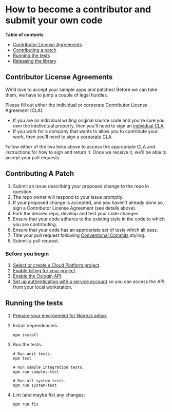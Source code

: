 # How to become a contributor and submit your own code

**Table of contents**

* [Contributor License Agreements](#contributor-license-agreements)
* [Contributing a patch](#contributing-a-patch)
* [Running the tests](#running-the-tests)
* [Releasing the library](#releasing-the-library)

## Contributor License Agreements

We'd love to accept your sample apps and patches! Before we can take them, we
have to jump a couple of legal hurdles.

Please fill out either the individual or corporate Contributor License Agreement
(CLA).

  * If you are an individual writing original source code and you're sure you
    own the intellectual property, then you'll need to sign an [individual CLA](https://developers.google.com/open-source/cla/individual).
  * If you work for a company that wants to allow you to contribute your work,
    then you'll need to sign a [corporate CLA](https://developers.google.com/open-source/cla/corporate).

Follow either of the two links above to access the appropriate CLA and
instructions for how to sign and return it. Once we receive it, we'll be able to
accept your pull requests.

## Contributing A Patch

1.  Submit an issue describing your proposed change to the repo in question.
1.  The repo owner will respond to your issue promptly.
1.  If your proposed change is accepted, and you haven't already done so, sign a
    Contributor License Agreement (see details above).
1.  Fork the desired repo, develop and test your code changes.
1.  Ensure that your code adheres to the existing style in the code to which
    you are contributing.
1.  Ensure that your code has an appropriate set of tests which all pass.
1.  Title your pull request following [Conventional Commits](https://www.conventionalcommits.org/) styling.
1.  Submit a pull request.

### Before you begin

1.  [Select or create a Cloud Platform project][projects].
1.  [Enable billing for your project][billing].
1.  [Enable the Oslogin API][enable_api].
1.  [Set up authentication with a service account][auth] so you can access the
    API from your local workstation.


## Running the tests

1.  [Prepare your environment for Node.js setup][setup].

1.  Install dependencies:

        npm install

1.  Run the tests:

        # Run unit tests.
        npm test

        # Run sample integration tests.
        npm run samples-test

        # Run all system tests.
        npm run system-test

1.  Lint (and maybe fix) any changes:

        npm run fix

[setup]: https://cloud.google.com/nodejs/docs/setup
[projects]: https://console.cloud.google.com/project
[billing]: https://support.google.com/cloud/answer/6293499#enable-billing
[enable_api]: https://console.cloud.google.com/flows/enableapi?apiid=oslogin.googleapis.com
[auth]: https://cloud.google.com/docs/authentication/getting-started